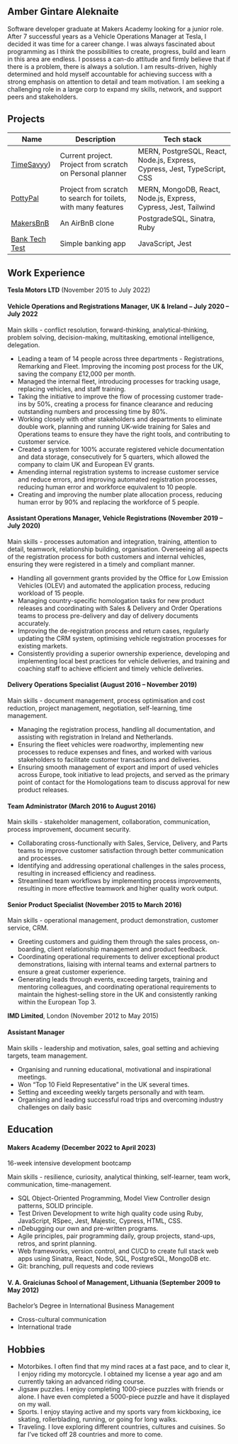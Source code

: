 ## Amber Gintare Aleknaite

Software developer graduate at Makers Academy looking for a junior role. After 7 successful years as a Vehicle Operations Manager at Tesla, I decided it was time for a career change. I was always fascinated about programming as I think the possibilities to create, progress, build and  learn in this area are endless.  I possess a can-do attitude and firmly believe that if there is a problem, there is always a solution. I am results-driven, highly determined and hold myself accountable for achieving success with a strong emphasis on attention to detail and team motivation. I am seeking a challenging role in a large corp to expand my skills, network, and support peers and stakeholders.


## Projects

Name | Description |Tech stack
----- | ------- | ------
[TimeSavyy](https://github.com/AmberG31/TimeSavyy)) | Current project. Project from scratch on Personal planner | MERN, PostgreSQL, React, Node.js, Express, Cypress, Jest, TypeScript, CSS
[PottyPal](https://github.com/AmberG31/Potty-pal) | Project from scratch to search for toilets, with many features | MERN, MongoDB, React, Node.js, Express, Cypress, Jest, Tailwind
[MakersBnB](https://github.com/joel-powell/makersbnb) | An AirBnB clone | PostgradeSQL, Sinatra, Ruby
[Bank Tech Test](https://github.com/AmberG31/Bank_Tech_Test) | Simple banking app  | JavaScript, Jest

## Work Experience

**Tesla Motors LTD** (November 2015 to July 2022)  

#### Vehicle Operations and Registrations Manager, UK & Ireland – July 2020 – July 2022

Main skills - conflict resolution, forward-thinking, analytical-thinking, problem solving, decision-making, multitasking, emotional intelligence, delegation.
- Leading a team of 14 people across three departments - Registrations, Remarking and Fleet.
Improving the incoming post process for the UK, saving the company £12,000 per month.
- Managed the internal fleet, introducing processes for tracking usage, replacing vehicles, and staff training.
- Taking the initiative to improve the flow of processing customer trade-ins by 50%, creating a process for finance clearance and reducing outstanding numbers and processing time by 80%.
- Working closely with other stakeholders and departments to eliminate double work, planning and running UK-wide training for Sales and Operations teams to ensure they have the right tools, and contributing to customer service.
- Created a system for 100% accurate registered vehicle documentation and data storage, consecutively for 5 quarters, which allowed the company to claim UK and European EV grants.
- Amending internal registration systems to increase customer service and reduce errors, and improving automated registration processes, reducing human error and workforce equivalent to 10 people.
- Creating and improving the number plate allocation process, reducing human error by 90% and replacing the workforce of 5 people.



#### Assistant Operations Manager, Vehicle Registrations (November 2019 – July 2020)

Main skills - processes automation and integration, training, attention to detail, teamwork, relationship building, organisation.
Overseeing all aspects of the registration process for both customers and internal vehicles, ensuring they were registered in a timely and compliant manner.
- Handling all government grants provided by the Office for Low Emission Vehicles (OLEV) and automated the application process, reducing workload of 15 people.
- Managing country-specific homologation tasks for new product releases and coordinating with Sales & Delivery and Order Operations teams to process pre-delivery and day of delivery documents accurately.
- Improving the de-registration process and return cases, regularly updating the CRM system, optimising vehicle registration processes for existing markets.
- Consistently providing a superior ownership experience, developing and implementing local best practices for vehicle deliveries, and training and coaching staff to achieve efficient and timely vehicle deliveries.



#### Delivery Operations Specialist (August 2016 – November 2019)

Main skills - document management, process optimisation and cost reduction, project management, negotiation, self-learning, time management.
- Managing the registration process, handling all documentation, and assisting with registration in Ireland and Netherlands.
- Ensuring the fleet vehicles were roadworthy, implementing new processes to reduce expenses and fines, and worked with various stakeholders to facilitate customer transactions and deliveries.
- Ensuring smooth management of export and import of used vehicles across Europe, took initiative to lead projects, and served as the primary point of contact for the Homologations team to discuss approval for new product releases.



#### Team Administrator (March 2016 to August 2016)

Main skills - stakeholder management, collaboration, communication, process improvement, document security.
- Collaborating cross-functionally with Sales, Service, Delivery, and Parts teams to improve customer satisfaction through better communication and processes.
- Identifying and addressing operational challenges in the sales process, resulting in increased efficiency and readiness.
- Streamlined team workflows by implementing process improvements, resulting in more effective teamwork and higher quality work output.



#### Senior Product Specialist (November 2015 to March 2016)

Main skills - operational management, product demonstration, customer service, CRM.
- Greeting customers and guiding them through the sales process, on-boarding, client relationship management and product feedback.
- Coordinating operational requirements to deliver exceptional product demonstrations, liaising with internal teams and external partners to ensure a great customer experience.
- Generating leads through events, exceeding targets, training and mentoring colleagues, and coordinating operational requirements to maintain the highest-selling store in the UK and consistently ranking within the European Top 3.



**IMD Limited**, London (November 2012 to May 2015)  
#### Assistant Manager

Main skills - leadership and motivation, sales, goal setting and achieving targets, team management.
- Organising and running educational, motivational and inspirational meetings.
- Won “Top 10 Field Representative” in the UK several times.
- Setting and exceeding weekly targets personally and with team.
- Organising and leading successful road trips and overcoming industry challenges on daily basic



## Education

#### Makers Academy (December 2022 to April 2023)
16-week intensive development bootcamp

Main skills - resilience, curiosity, analytical thinking, self-learner, team work, communication, time-management. 
- SQL Object-Oriented Programming, Model View Controller design patterns, SOLID principle. 
- Test Driven Development to write high quality code using Ruby, JavaScript, RSpec, Jest, Majestic, Cypress, HTML, CSS.
- nDebugging our own and pre-written programs.
- Agile principles, pair programming daily, group projects, stand-ups, retros, and sprint planning.
- Web frameworks, version control, and CI/CD to create full stack web apps using Sinatra, React, Node, SQL, PostgreSQL, MongoDB etc.
- Git: branching, pull requests and code reviews

#### V. A. Graiciunas School of Management, Lithuania (September 2009 to May 2012)
Bachelor’s Degree in International Business Management

- Cross-cultural communication
- International trade

## Hobbies

- Motorbikes. I often find that my mind races at a fast pace, and to clear it, I enjoy riding my motorcycle. I obtained my license a year ago and am currently taking an advanced riding course.
- Jigsaw puzzles. I enjoy completing 1000-piece puzzles with friends or alone. I have even completed a 5000-piece puzzle and have it displayed on my wall.
- Sports. I enjoy staying active and my sports vary from kickboxing, ice skating, rollerblading, running, or going for long walks.
- Traveling. I love exploring different countries, cultures and cuisines. So far I’ve ticked off 28 countries and more to come.

